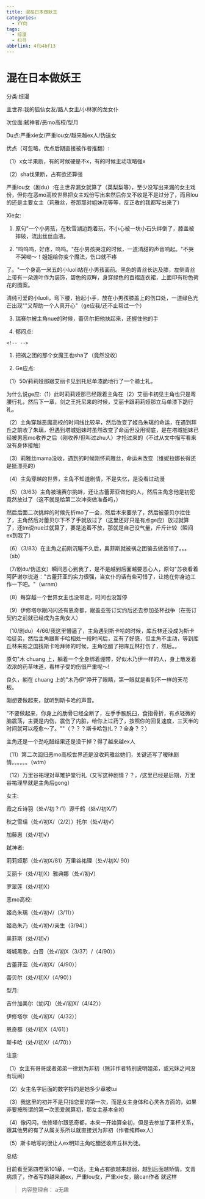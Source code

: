```yaml
---
title: 混在日本做妖王
categories:
  - YY向
tags:
  - 综漫
  - 扫书
abbrlink: 4fb4bf13
---
```

# 混在日本做妖王
分类:综漫

主世界:我的狐仙女友/路人女主/小林家的龙女仆

次位面:弑神者/恶mo高校/型月

Du点:严重xie女/严重lou女/越来越ex人/伪送女

优点（可忽略，优点后期直接被作者推翻）:

（1）x女半果断，有的时候硬是不x，有的时候主动攻略强x

（2）sha伐果断，占有欲还算强

严重lou女（剧du）:在主世界漏女就算了（英梨梨等），至少没写出来漏的女主戏份，但你在恶mo高校世界把女主戏份写出来然后你又不收是不是过分了，而且lou的还是主要女主（莉雅丝，苍那那对姐妹花等等，反正收的我都写出来了）

Xie女:

1.  原句"一个小男孩，在秋雪湖边跑着玩，不小心被一块小石头绊倒了，膝盖被摔破，流出丝丝血液。

2.  "呜呜呜，好疼，呜呜。"在小男孩哭泣的时候，一道清甜的声音响起。"不哭不哭呦～！姐姐给你变个魔法，伤口就不疼

了。"一个身高一米五的小luoli站在小男孩面前。黑色的青丝长达及膝，左侧青丝上带有一朵莲叶作为装饰，碧色的双眸，身穿绿色的百褶连衣裙，上面印有粉色荷花的图案。

清纯可爱的小luoli，弯下腰，抬起小手，放在小男孩膝盖上的伤口处，一道绿色光芒出现""又帮助一个人真开心"（ge应我/还不止帮过一个）

3.  瑞赛尔被主角nue的时候，蕾贝尔把他扶起来，还握住他的手

4.  郁闷点:

```{=html}
<!-- -->
```
1.  把祸之团的那个女魔王也sha了（竟然没收）

2.  Ge应点:

（1）50/莉莉娅那跟艾丽卡见到托尼单漆跪地行了一个骑士礼，

为什么说ge应:（1）此时莉莉娅那已经跟着主角在（2）艾丽卡初见主角也只是弯腰行礼，然后下一章，剑之王托尼来的时候，艾丽卡跟莉莉娅那立马单漆下跪行礼。

（2）主角穿越恶魔高校的时间线比较早，然后改变了姬岛朱璃的命运，在遇到拜丘之前收了朱璃，但遇到塔城姐妹时虽然改变了命运但没用彻底，是在塔城姐妹已经被男恶mo收养之后（刚收养/但叫过zhu人）才抢过来的（不过从文中描写看来没有身体接触）

（3）莉雅丝mama没收，遇到的时候刚怀莉雅丝，命运未改变（维妮拉娜长得还是挺漂亮的）

（4）主角穿越的世界，主角不知道剧情，不是失忆，是没看过动漫

（5）（3/63）主角被瑞赛尔挑衅，还让古蕾菲亚做他的人，然后主角念他是初犯竟然放过了（这不就是给第二次冲突做准备吗，）

然后后面二次挑衅的时候先折mo了一会，然后本来要杀了，然后被蕾贝尔拦住了，主角然后对蕾贝尔下不了手就放过了（这里还好只是有点ge应）放过就算了，还tm说nue过就算了，要是追着不放，那就是自己没气量，斤斤计较（瞬间ex到我了）

（6）（3/83）在主角之前刚沉睡不久后，奥菲斯就被祸之团骗去做首领了。。。（sb）

（7/剧du/伪送女）瞬间恶心到我了，是不是越到后面越要恶心人，原句"苏夜看着阿萨谢尔说道："古蕾菲亚的实力很强，当女仆的话有些可惜了，让她在你身边工作一下吧。"（wrnm）

（8）每穿越一个世界女主也没带走，时间也没暂停

（9）伊修塔尔跟闪闪还有恩奇都，跟盖亚签订契约后还去参加圣杯战争（在签订契约之前就已经成为主角女人）

（10/剧du）4/66/我这里懵逼了，主角遇到斯卡哈的时候，库丘林还没成为斯卡哈徒弟，然后主角跟斯卡哈相处一段时间后，互有了好感，但主角不主动，等到库丘林来影之国找斯卡哈拜师的时候，主角吃醋了把库丘林打伤了，然后。。

原句"木 chuang
上，躺着一个全身绑着绷带，好似木乃伊一样的人，身上散发着浓浓的药草味道，看样子受的伤很严重呢～!

良久，躺在 chuang 上的"木乃伊"睁开了眼睛，第一眼就是看到不一样的天花板。

刚想要做起来，就听到斯卡哈的声音。

"不要做起来，你身上的肋骨已经全断了，左手手腕脱臼，食指骨折，有点轻微的脑震荡，主要是内伤，震伤了内脏，给你上过药了，按照你的回复速度，三天半的时间就可以痊愈～了。""（？？？斯卡哈包扎？？全身？？）

主角还是一个劲吃醋结果还是没干掉？得了越来越ex人

（11）第二次回归恶mo高校世界还是没收莉雅丝她们，关键还写了暧昧剧情。。。。。。（wtm）

（12）万里谷祐理对草雉护堂行礼（又写这种剧情？？，/这里已经是后期，万里谷祐理早就是主角后gong）

女主:

霞之丘诗羽（处√/初？/1）源千鹤（处√/初X/7）

秋之雪瑶（处√/初Ⅹ/（2/2））托尔（处√/初√）

加藤惠（处√/初√）

弑神者:

莉莉娅那（处√/初X/81）万里谷祐理（处√/初X/ 90）

艾丽卡（处√/初X）雅典娜（处√/初√）

罗翠莲（处√/初X）

恶mo高校:

姬岛朱璃（处√/初√/（3/11））

姬岛朱乃（处√/初√/亲生（3/94））

奥菲斯（处√/初√）

塔城黑歌，白音（处√/初X（3/37）/（4/90））

古蕾菲亚（处√/初X/（4/90））

蕾贝尔（处√/初X/（4/90））

型月:

吉什加美尔（幼闪）（处√/初X/（4/42））

伊修塔尔（处√/初X/（4/32））

恩奇都（处√/初X（4/61））

斯卡哈（处√/初X/（4/70））

注意:

（1）女主有哥哥或者弟弟一律划为非初（除非作者特别说明姐弟，或兄妹之间没有玩闹）

（2）女主名字后面的数字指的是她多少章被tui

（3）我这里的初并不是只指恋爱的第一次，而是女主身体和心灵各方面的，如果非要按所谓的第一次恋爱就算初，那女主基本全初

（4）像闪闪，依修塔尔跟恩奇都，本来一开始算全初，但是去参加了圣杯关系，跟其他男的有了从属关系所以就直接划为非初（作者纯粹ex人）

（5）斯卡哈写的很让人ex明知主角吃醋还收库丘林为徒。

总结:

目前看至第四卷第101章，一句话，主角占有欲越来越弱，越到后面越矫情，文青病烦了，作者写的越来越ex，严重lou女，严重xie女，脑can作者
就这样


> 内容整理自： a无趣
